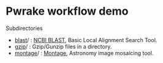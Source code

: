 # Pwrake workflow demo
Subdirectories
* [blast](https://github.com/masa16/pwrake-demo/tree/master/blast)/ : [NCBI BLAST](http://blast.ncbi.nlm.nih.gov/Blast.cgi), Basic Local Alignment Search Tool.
* [gzip](https://github.com/masa16/pwrake-demo/tree/master/gzip)/ : Gzip/Gunzip files in a directory.
* [montage](https://github.com/masa16/pwrake-demo/tree/master/montage)/ : [Montage](http://montage.ipac.caltech.edu/), Astronomy image mosaicing tool.
